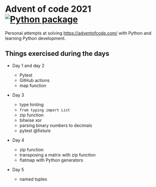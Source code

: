 # Advent of code 2021 [![Python package](https://github.com/swd1tn002/advent-of-code-2021/actions/workflows/python-package.yml/badge.svg)](https://github.com/swd1tn002/advent-of-code-2021/actions/workflows/python-package.yml)

Personal attempts at solving https://adventofcode.com/ with Python and learning Python development.

## Things exercised during the days

* Day 1 and day 2

    * Pytest
    * GitHub actions
    * map function

* Day 3

    * type hinting
    * `from typing import List`
    * zip function
    * bitwise xor
    * parsing binary numbers to decimals
    * pytest @fixture

* Day 4

    * zip function
    * transposing a matrix with zip function
    * flatmap with Python generators

* Day 5

    * named tuples
